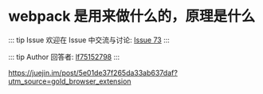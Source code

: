 # webpack 是用来做什么的，原理是什么



::: tip Issue 
 欢迎在 Issue 中交流与讨论: [Issue 73](https://github.com/shfshanyue/Daily-Question/issues/73) 
:::

::: tip Author 
回答者: [lf75152798](https://github.com/lf75152798) 
:::

https://juejin.im/post/5e01de37f265da33ab637daf?utm_source=gold_browser_extension